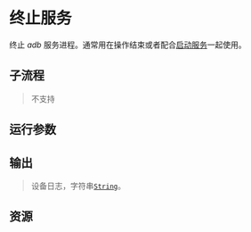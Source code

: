 # 终止服务 
终止 *adb* 服务进程。通常用在操作结束或者配合[启动服务](./AdbStartServer.md)一起使用。

## 子流程
> 不支持


## 运行参数




## 输出

> 设备日志，字符串[`String`](./types/String.md)。
    


## 资源